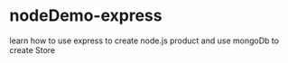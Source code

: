 # nodeDemo-express
learn how to use express to create node.js product and use mongoDb to create Store
